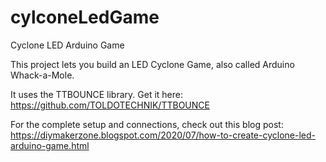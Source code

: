 # cylconeLedGame
Cyclone LED Arduino Game

This project lets you build an LED Cyclone Game, also called Arduino Whack-a-Mole.

It uses the TTBOUNCE library. Get it here: 
https://github.com/TOLDOTECHNIK/TTBOUNCE

For the complete setup and connections, check out this blog post: 
https://diymakerzone.blogspot.com/2020/07/how-to-create-cyclone-led-arduino-game.html
